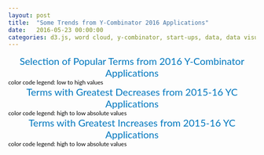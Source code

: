 ```yaml
---
layout: post
title:  "Some Trends from Y-Combinator 2016 Applications"
date:   2016-05-23 00:00:00
categories: d3.js, word cloud, y-combinator, start-ups, data, data visualization
---
```

  <div id="graph-title">Selection of Popular Terms from 2016 Y-Combinator Applications</div>
  <div id="example"></div>
  <div id="legend-text">color code legend: low to high values</div>
  <div id="cfree"></div>
  <div id="graph-title">Terms with Greatest Decreases from 2015-16 YC Applications</div>
  <div id="example1"></div>
  <div id="legend-text">color code legend: high to low absolute values</div>
  <div id="c20b"></div>  
  <div id="graph-title">Terms with Greatest Increases from 2015-16 YC Applications</div>
  <div id="example2"></div>
  <div id="legend-text">color code legend: high to low absolute values</div>
   <div id="c20"></div>  

  
<link href='https://fonts.googleapis.com/css?family=Lato' rel='stylesheet' type='text/css'>
<script src="https://d3js.org/d3.v3.min.js" charset="utf-8"></script>
<script src="http://khasachi.com/New%20folder/resized3.js" charset="utf-8"></script>
<script src="http://khasachi.com/d3.cloud.js"></script>



<style>
    
#graph-title {
    font-family: 'Lato', sans-serif;
        -webkit-font-smoothing: antialiased;
        -moz-osx-font-smoothing: grayscale;
        font-size: 20px;
        text-align: center;
        color: #0077BE;
    }


 #example, #example1,  #example2 {
        font-family: 'Lato', sans-serif;
        -webkit-font-smoothing: antialiased;
        -moz-osx-font-smoothing: grayscale;
        width: 100%;
    }

        #legend-text {
        font-family: 'Lato', sans-serif;
        -webkit-font-smoothing: antialiased;
        -moz-osx-font-smoothing: grayscale;
        font-size: 12px;
        color: black; 
    }

    .legend {
        border: 1px solid #555555;
        border-radius: 5px 5px 5px 5px;
        font-size: 10px;
        margin: 10px;
        padding: 8px;
    }
    .bld {
        font-weight: bold;
    }
    
    #svgtest {
        width: 100%;
    }
</style>



<script>

    var frequency_list = [{"text":"Apps","size":50.4},{"text":"Facebook","size":29.4},{"text":"Videos","size":28.7},{"text":"Google","size":28},{"text":"Internet","size":25.2},{"text":"Book","size":24.5},{"text":"Site","size":24.5},{"text":"Email","size":23.1},{"text":"Music","size":21.7},{"text":"IOS","size":21.7},{"text":"Game","size":18.9},{"text":"Security","size":18.9},{"text":"Uber","size":18.2},{"text":"Sports","size":18.2},{"text":"Smartphones","size":18.2},{"text":"SaaS","size":18.2},{"text":"OnDemand","size":17.5},{"text":"eCommerce","size":16.1},{"text":"Restaurants","size":14.7},{"text":"Healthcare","size":14.7},{"text":"Airbnb","size":14.7},{"text":"Twitter","size":14},{"text":"Booking","size":14},{"text":"3D","size":14},{"text":"Instagram","size":12.6},{"text":"AI","size":12.6},{"text":"Doctors","size":11.9},{"text":"Advertising","size":11.9},{"text":"Photo","size":11.9},{"text":"Ads","size":11.2},{"text":"API","size":11.2},{"text":"Stream","size":11.2},{"text":"India","size":11.2},{"text":"Sensors","size":11.2},{"text":"Amazon","size":11.2},{"text":"B2B","size":10.5},{"text":"Sites","size":10.5},{"text":"YouTube","size":10.5},{"text":"UI","size":9.8},{"text":"Phones","size":9.1},{"text":"VR","size":8.4},{"text":"Globally","size":8.4},{"text":"Streaming","size":8.4},{"text":"IoT","size":8.4},{"text":"SMS","size":8.4},{"text":"Wearable","size":8.4},{"text":"Slack","size":7.7},{"text":"Apple","size":7.7},{"text":"Cars","size":7.7},{"text":"Yelp","size":7}
];

var fill = d3.scale.category20b();

    var color = d3.scale.linear()
            .domain([0,1,2,3,4,5,6,10,15,20,100])
            .range(['#40004b','#762a83','#9970ab','#c2a5cf','#e7d4e8','#acacac','#d9f0d3','#a6dba0','#5aae61','#1b7837','#00441b']);


function colores_google(n) {
  var colores_g = ['#00441b','#1b7837','#5aae61','#a6dba0','#d9f0d3', '#acacac','#e7d4e8','#c2a5cf','#9970ab','#762a83','#40004b'];
  
  return colores_g[n % colores_g.length];
}

var c20b = d3.scale.category20b();


    d3.layout.cloud().size([800, 300])
            .words(frequency_list)
            .rotate(0)
            .fontSize(function(d) { return d.size; })
            .on("end", draw)
            .start();

    function draw(words) {
        d3.select("#example").append("svg")
                .attr("width", 850)
                .attr("height", 350)
                .attr("class", "wordcloud")
                .append("g")
                // without the transform, words words would get cutoff to the left and top, they would
                // appear outside of the SVG area
                .attr("transform", "translate(320,200)")
                .selectAll("text")
                .data(words)
                .enter().append("text")
                .style("font-size", function(d) { return d.size + "px"; })
                .style("fill", function(d, i) { return color(i); })
                .attr("transform", function(d) {
                    return "translate(" + [d.x, d.y] + ")rotate(" + d.rotate + ")";
                })
                .text(function(d) { return d.text; });
    }

var svg1b = d3.select("#cfree")
             .append("svg")
             .attr("width", 320)
             .attr("height", 40);

svg1b.selectAll("circle")
    .data( d3.range(11) )
    .enter()
    .append("circle")
    .attr("r", 7 )
    .attr("cx", d3.scale.linear().domain([-1, 10]).range([0, 130]) )
    .attr("cy", 25)
    .attr("fill", function(d,i) { return colores_google(i); } )
     

</script>
<script>
var frequency_list_1 = [{"text":"Bitcoin","size":61},{"text":"Bluetooth","size":43},{"text":"Currency","size":40},{"text":"Shares","size":37},{"text":"Visual","size":34},{"text":"File","size":33},{"text":"Desktop","size":32},{"text":"Nonprofit","size":29},{"text":"Sites","size":28},{"text":"Classroom","size":28},{"text":"Anonymous","size":27},{"text":"Servers","size":26},{"text":"Crowdfunding","size":25},{"text":"Browser","size":24},{"text":"Printing","size":23},{"text":"Box","size":23},{"text":"Statistics","size":22},{"text":"Smartphones","size":21},{"text":"Tag","size":21},{"text":"Cards","size":20},{"text":"Craigslist","size":20},{"text":"Websites","size":19},{"text":"Internet","size":19},{"text":"Beta","size":18},{"text":"Graph","size":18},{"text":"Twitter","size":17},{"text":"C","size":17},{"text":"Feed","size":17},{"text":"Water","size":17},{"text":"Game","size":16}

];

var fill1 = d3.scale.category20b();

var color1 = d3.scale.linear()
        .domain([0,1,2,3,4,5,6,10,15,20,100])
        .range(['#40004b','#762a83','#9970ab','#c2a5cf','#e7d4e8','#acacac','#d9f0d3','#a6dba0','#5aae61','#1b7837','#00441b']);





d3.layout.cloud().size([800, 300])
        .words(frequency_list_1)
        .rotate(0)
        .fontSize(function(d) { return d.size; })
        .on("end", draw)
        .start();

function draw(words) {
    d3.select("#example1").append("svg")
            .attr("width", 850)
            .attr("height", 350)
            .attr("class", "wordcloud")
            .append("g")
            // without the transform, words words would get cutoff to the left and top, they would
            // appear outside of the SVG area
            .attr("transform", "translate(320,200)")
            .selectAll("text")
            .data(words)
            .enter().append("text")
            .style("font-size", function(d) { return d.size + "px"; })
            .style("fill", function(d, i) { return fill1(i); })
            .attr("transform", function(d) {
                return "translate(" + [d.x, d.y] + ")rotate(" + d.rotate + ")";
            })
            .text(function(d) { return d.text; });
}

var svg3 = d3.select("#c20b")
             .append("svg")
             .attr("width", 400)
             .attr("height", 20);

svg3.selectAll("circle")
    .data( d3.range(20) )
    .enter()
    .append("circle")
    .attr("r", 7 )
    .attr("cx", d3.scale.linear().domain([-1, 20]).range([0, 200]) )
    .attr("cy", 10)
    .attr("fill", c20b );

</script>
<script>
var frequency_list_2 = [ {"text":"Slack","size":850},{"text":"Vehicles","size":211},{"text":"Firms","size":204},{"text":"Journey","size":175},{"text":"IoT","size":172},{"text":"OnDemand","size":147},{"text":"Integrations","size":143},{"text":"Visits","size":136},{"text":"VR","size":133},{"text":"Drone","size":130},{"text":"Drones","size":129},{"text":"AI","size":127},{"text":"Pattern","size":120},{"text":"Assistant","size":119},{"text":"Bills","size":119},{"text":"Robots","size":110},{"text":"Linking","size":107},{"text":"Academic","size":107},{"text":"Concierge","size":104},{"text":"Rooms","size":102},{"text":"Bookings","size":96},{"text":"Orderings","size":88},{"text":"Portable","size":88},{"text":"Bookings","size":88},{"text":"Exercise","size":86},{"text":"Parking","size":85},{"text":"Logistics","size":82},{"text":"Ingredients","size":77},{"text":"Uber","size":76},{"text":"India","size":74},{"text":"Campus","size":74},{"text":"B2C","size":74},{"text":"Environmental","size":74},{"text":"Healthy","size":72},{"text":"QA","size":71},{"text":"Parent","size":70},{"text":"Vehicle","size":70},{"text":"Meals","size":67},{"text":"Deep","size":63},{"text":"Artificial","size":63},{"text":"Visualization","size":62},{"text":"Provider","size":58},{"text":"Delivering","size":57},{"text":"Transportation","size":54},{"text":"ID","size":53},{"text":"SaaS","size":52},{"text":"Charge","size":52},{"text":"Cash","size":52},{"text":"Fly","size":51},{"text":"Automatic","size":50}


];


var fill2 = d3.scale.category20();

var color2 = d3.scale.linear()
        .domain([50,60,70,86,100,130,160,200,220,860])
        .range(['#40004b','#762a83','#9970ab','#c2a5cf','#e7d4e8','#acacac','#d9f0d3','#a6dba0','#5aae61','#1b7837','#00441b']);


d3.layout.cloud().size([800, 300])
        .words(frequency_list_2)
        .rotate(0)
        .fontSize(function(d) { return (d.size/5); })
        .on("end", draw)
        .start();

function draw(words) {
    d3.select("#example2").append("svg")
            .attr("width", 850)
            .attr("height", 350)
            .attr("class", "wordcloud")
            .append("g")
            // without the transform, words words would get cutoff to the left and top, they would
            // appear outside of the SVG area
            .attr("transform", "translate(320,200)")
            .selectAll("text")
            .data(words)
            .enter().append("text")
            .style("font-size", function(d) { return d.size + "px"; })
            .style("fill", function(d, i) { return fill2(i); })
            .attr("transform", function(d) {
                return "translate(" + [d.x, d.y] + ")rotate(" + d.rotate + ")";
            })
            .text(function(d) { return d.text; });
}

var c20 = d3.scale.category20();

var svg20 = d3.select("#c20")
             .append("svg")
             .attr("width", 400)
             .attr("height", 20);

svg20.selectAll("circle")
    .data( d3.range(20) )
    .enter()
    .append("circle")
    .attr("r", 7 )
    .attr("cx", d3.scale.linear().domain([-1, 20]).range([0, 200]) )
    .attr("cy", 10)
    .attr("fill", c20 );
</script>

<!--<div style="width: 40%;">
    <div class="legend">
        Words used in a higher percentage of 2016 Y-Combinator applications are larger and purple. The colors progress from green (lower percentages) to gray (mid-percentages) to purple (higher percentages).
    </div>

</div> -->
